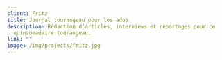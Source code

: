 ```yaml
---
client: Fritz
title: Journal tourangeau pour les ados
description: Rédaction d’articles, interviews et reportages pour ce
  quinzomadaire tourangeau.
link: ""
image: /img/projects/fritz.jpg
---
```

